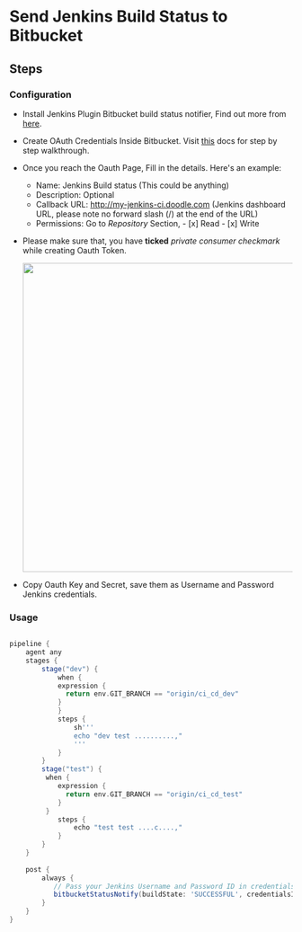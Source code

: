 # Send Jenkins Build Status to Bitbucket

## Steps

### Configuration

- Install Jenkins Plugin Bitbucket build status notifier, Find out more from [here](https://plugins.jenkins.io/bitbucket-build-status-notifier/).
- Create OAuth Credentials Inside Bitbucket. Visit [this](https://support.atlassian.com/bitbucket-cloud/docs/use-oauth-on-bitbucket-cloud/) docs for step by step walkthrough.
- Once you reach the Oauth Page, Fill in the details. Here's an example:
  - Name: Jenkins Build status (This could be anything)
  - Description: Optional
  - Callback URL: http://my-jenkins-ci.doodle.com (Jenkins dashboard URL, please note no forward slash (/) at the end of the URL)
  - Permissions: Go to *Repository* Section, - [x] Read 
                                             - [x] Write
- Please make sure that, you have **ticked** *private consumer checkmark* while creating Oauth Token.

    <img src="https://user-images.githubusercontent.com/31511537/154633597-33a0f287-cf20-4132-a519-5effcc49343b.png" width="550">

- Copy Oauth Key and Secret, save them as Username and Password Jenkins credentials.

### Usage 

```groovy

pipeline {
    agent any
    stages {
        stage("dev") {
            when {
            expression {
              return env.GIT_BRANCH == "origin/ci_cd_dev"
            }
            }
            steps {
                sh''' 
                echo "dev test ..........,"
                '''
            }
        }
        stage("test") {
         when {
            expression {
              return env.GIT_BRANCH == "origin/ci_cd_test"
            }
         }
            steps {
                echo "test test ....c....,"
            }   
        }
    }
    
    post {
        always {
           // Pass your Jenkins Username and Password ID in credentialsId where have you stored the Oauth details.
           bitbucketStatusNotify(buildState: 'SUCCESSFUL', credentialsId: 'oauth-test')
        }
    }
}


```
